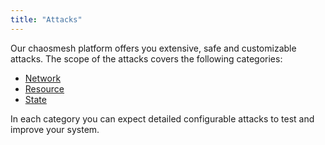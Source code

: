 ```yaml
---
title: "Attacks"
---
```

Our chaosmesh platform offers you extensive, safe and customizable attacks. The scope of the attacks covers the following categories:
* [Network](attacks/network)
* [Resource](attacks/resource)
* [State](attacks/state)

In each category you can expect detailed configurable attacks to test and improve your system.
